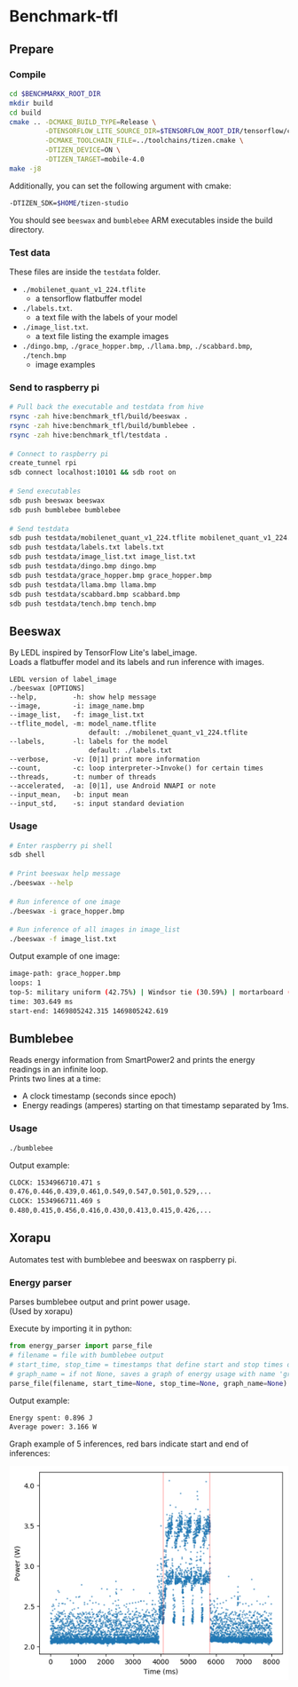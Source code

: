 # Benchmark-tfl

## Prepare

### Compile

```sh
cd $BENCHMARKK_ROOT_DIR
mkdir build
cd build
cmake .. -DCMAKE_BUILD_TYPE=Release \
         -DTENSORFLOW_LITE_SOURCE_DIR=$TENSORFLOW_ROOT_DIR/tensorflow/contrib/lite \
         -DCMAKE_TOOLCHAIN_FILE=../toolchains/tizen.cmake \
         -DTIZEN_DEVICE=ON \
         -DTIZEN_TARGET=mobile-4.0
make -j8
```

Additionally, you can set the following argument with cmake:

```sh
-DTIZEN_SDK=$HOME/tizen-studio
```

You should see `beeswax` and `bumblebee` ARM executables inside the build directory.   

### Test data

These files are inside the `testdata` folder.
- `./mobilenet_quant_v1_224.tflite`
    - a tensorflow flatbuffer model
- `./labels.txt`.
    - a text file with the labels of your model
- `./image_list.txt`.
    - a text file listing the example images
- `./dingo.bmp`, `./grace_hopper.bmp`, `./llama.bmp`, `./scabbard.bmp`, `./tench.bmp`
    - image examples

### Send to raspberry pi

```sh
# Pull back the executable and testdata from hive
rsync -zah hive:benchmark_tfl/build/beeswax .
rsync -zah hive:benchmark_tfl/build/bumblebee .
rsync -zah hive:benchmark_tfl/testdata .

# Connect to raspberry pi
create_tunnel rpi
sdb connect localhost:10101 && sdb root on

# Send executables
sdb push beeswax beeswax
sdb push bumblebee bumblebee

# Send testdata
sdb push testdata/mobilenet_quant_v1_224.tflite mobilenet_quant_v1_224.tflite
sdb push testdata/labels.txt labels.txt
sdb push testdata/image_list.txt image_list.txt
sdb push testdata/dingo.bmp dingo.bmp
sdb push testdata/grace_hopper.bmp grace_hopper.bmp
sdb push testdata/llama.bmp llama.bmp
sdb push testdata/scabbard.bmp scabbard.bmp
sdb push testdata/tench.bmp tench.bmp

```

## Beeswax
By LEDL inspired by TensorFlow Lite's label_image.    
Loads a flatbuffer model and its labels and run inference with images.

```
LEDL version of label_image
./beeswax [OPTIONS]
--help,         -h: show help message
--image,        -i: image_name.bmp
--image_list,   -f: image_list.txt
--tflite_model, -m: model_name.tflite
                    default: ./mobilenet_quant_v1_224.tflite
--labels,       -l: labels for the model
                    default: ./labels.txt
--verbose,      -v: [0|1] print more information
--count,        -c: loop interpreter->Invoke() for certain times
--threads,      -t: number of threads
--accelerated,  -a: [0|1], use Android NNAPI or note
--input_mean,   -b: input mean
--input_std,    -s: input standard deviation
```

### Usage

```sh
# Enter raspberry pi shell
sdb shell

# Print beeswax help message
./beeswax --help

# Run inference of one image
./beeswax -i grace_hopper.bmp

# Run inference of all images in image_list
./beeswax -f image_list.txt
```

Output example of one image:

```sh
image-path: grace_hopper.bmp
loops: 1
top-5: military uniform (42.75%) | Windsor tie (30.59%) | mortarboard (4.31%) | bow tie (3.14%) | drumstick (2.35%)
time: 303.649 ms 
start-end: 1469805242.315 1469805242.619
```

## Bumblebee

Reads energy information from SmartPower2 and prints the energy readings in an infinite loop.    
Prints two lines at a time:
- A clock timestamp (seconds since epoch)
- Energy readings (amperes) starting on that timestamp separated by 1ms.

### Usage

```sh
./bumblebee
```

Output example:
```sh
CLOCK: 1534966710.471 s
0.476,0.446,0.439,0.461,0.549,0.547,0.501,0.529,...
CLOCK: 1534966711.469 s
0.480,0.415,0.456,0.416,0.430,0.413,0.415,0.426,...
```
## Xorapu
Automates test with bumblebee and beeswax on raspberry pi.

### Energy parser
Parses bumblebee output and print power usage.    
(Used by xorapu)    

Execute by importing it in python:
```py
from energy_parser import parse_file
# filename = file with bumblebee output
# start_time, stop_time = timestamps that define start and stop times of an inference
# graph_name = if not None, saves a graph of energy usage with name 'graph_name'
parse_file(filename, start_time=None, stop_time=None, graph_name=None)
```

Output example:
```sh
Energy spent: 0.896 J
Average power: 3.166 W
```

Graph example of 5 inferences, red bars indicate start and end of inferences:    

![graph example](graph_example.png)